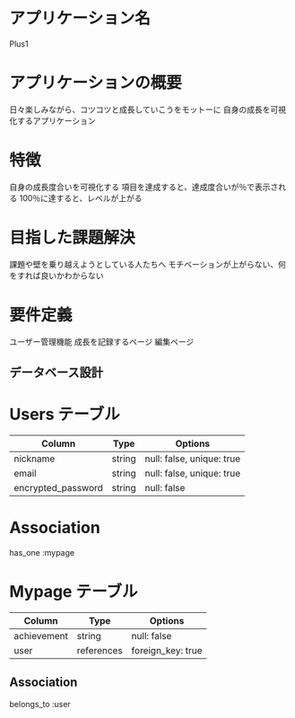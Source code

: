 # アプリケーション名

Plus1

# アプリケーションの概要
 
日々楽しみながら、コツコツと成長していこうをモットーに
自身の成長を可視化するアプリケーション

# 特徴

自身の成長度合いを可視化する
項目を達成すると、達成度合いが％で表示される
100％に達すると、レベルが上がる
 
# 目指した課題解決
 
課題や壁を乗り越えようとしている人たちへ
モチベーションが上がらない、何をすれば良いかわからない

# 要件定義

ユーザー管理機能
成長を記録するページ
編集ページ

## データベース設計

# Users テーブル

| Column              | Type   | Options                   |
| ------------------- | ------ | ------------------------- |
| nickname            | string | null: false, unique: true |
| email               | string | null: false, unique: true |
| encrypted_password  | string | null: false               |

# Association
has_one :mypage

# Mypage テーブル

| Column               | Type       | Options           |
| -------------------- | ---------- | ----------------- |
| achievement          | string     | null: false       |
| user                 | references | foreign_key: true |

## Association
belongs_to :user
